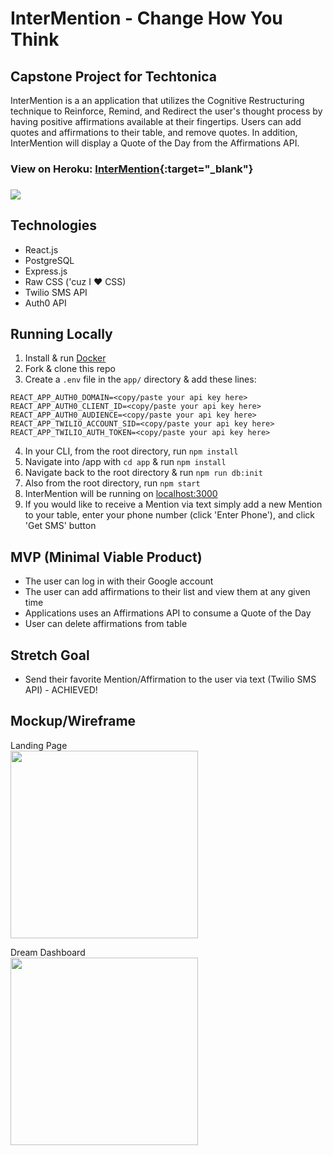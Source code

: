 # InterMention - Change How You Think

## Capstone Project for Techtonica

InterMention is a an application that utilizes the Cognitive Restructuring technique to Reinforce, Remind, and Redirect the user's thought process by having positive affirmations available at their fingertips. Users can add quotes and affirmations to their table, and remove quotes. In addition, InterMention will display a Quote of the Day from the Affirmations API.

<h3>View on Heroku: <a href='https://intermentionz.herokuapp.com/'  target='_blank'>InterMention</a>{:target="_blank"}<h3>

<img src="./serene.png">

## Technologies

- React.js
- PostgreSQL
- Express.js
- Raw CSS ('cuz I :heart: CSS)
- Twilio SMS API
- Auth0 API

## Running Locally

1. Install & run <a href='https://www.docker.com/'>Docker</a>
2. Fork & clone this repo
3. Create a `.env` file in the `app/` directory & add these lines:

```
REACT_APP_AUTH0_DOMAIN=<copy/paste your api key here>
REACT_APP_AUTH0_CLIENT_ID=<copy/paste your api key here>
REACT_APP_AUTH0_AUDIENCE=<copy/paste your api key here>
REACT_APP_TWILIO_ACCOUNT_SID=<copy/paste your api key here>
REACT_APP_TWILIO_AUTH_TOKEN=<copy/paste your api key here>
```

4. In your CLI, from the root directory, run `npm install`
5. Navigate into /app with `cd app` & run `npm install`
6. Navigate back to the root directory & run `npm run db:init`
7. Also from the root directory, run `npm start`
8. InterMention will be running on <a href='https://www.localhost:3000'>localhost:3000</a>
9. If you would like to receive a Mention via text simply add a new Mention to your table, enter your phone number (click 'Enter Phone'), and click 'Get SMS' button

## MVP (Minimal Viable Product)

- The user can log in with their Google account
- The user can add affirmations to their list and view them at any given time
- Applications uses an Affirmations API to consume a Quote of the Day
- User can delete affirmations from table

## Stretch Goal

- Send their favorite Mention/Affirmation to the user via text (Twilio SMS API) - ACHIEVED!

## Mockup/Wireframe

Landing Page
<br>
<img src="https://raw.githubusercontent.com/ZelmaSedano/intermentionz/main/landing.png" width="300px">

Dream Dashboard
<br>
<img src="https://raw.githubusercontent.com/ZelmaSedano/intermentionz/main/dashboard.png" width="300px">
